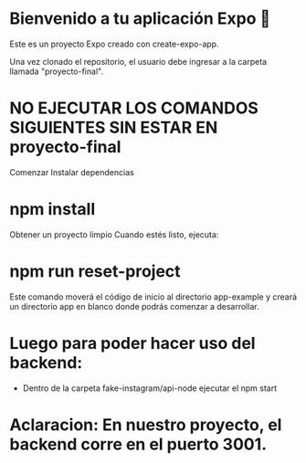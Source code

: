 # Bienvenido a tu aplicación Expo 👋
Este es un proyecto Expo creado con create-expo-app.

Una vez clonado el repositorio, el usuario debe ingresar a la carpeta llamada "proyecto-final".

# NO EJECUTAR LOS COMANDOS SIGUIENTES SIN ESTAR EN proyecto-final

Comenzar
Instalar dependencias
# npm install

Obtener un proyecto limpio
Cuando estés listo, ejecuta:
# npm run reset-project

Este comando moverá el código de inicio al directorio app-example y creará un directorio app en blanco donde podrás comenzar a desarrollar.

# Luego para poder hacer uso del backend:
- Dentro de la carpeta fake-instagram/api-node ejecutar el npm start

# Aclaracion: En nuestro proyecto, el backend corre en el puerto 3001.
